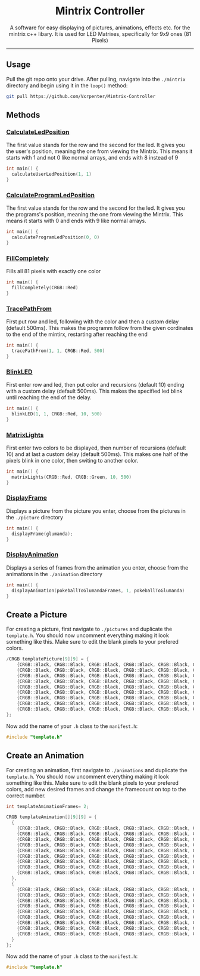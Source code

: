 <div align="center">
  <h1>Mintrix Controller</h1>
  
  A software for easy displaying of pictures, animations, effects etc. for the mintrix c++ libary. It is used for LED Matrixes, specifically for 9x9 ones (81 Pixels)
</div>

---
## Usage

Pull the git repo onto your drive. After pulling, navigate into the `./mintrix` directory and begin using it in the `loop()` method:

```sh
git pull https://github.com/Vxrpenter/Mintrix-Controller
```

## Methods

### [CalculateLedPosition](https://github.com/Vxrpenter/Arduino-Sketch-Saves/blob/main/mintrix/DisplayProtocols.h#L1)

The first value stands for the row and the second for the led. It gives you the user's position,
meaning the one from viewing the Mintrix. This means it starts with 1 and not 0 like normal arrays,
and ends with 8 instead of 9
```c++
int main() {
  calculateUserLedPosition(1, 1)
}
```

### [CalculateProgramLedPosition](https://github.com/Vxrpenter/Arduino-Sketch-Saves/blob/main/mintrix/DisplayProtocols.h#L14)

The first value stands for the row and the second for the led. It gives you the programs's position,
meaning the one from viewing the Mintrix. This means it starts with 0 and ends with 9 like normal arrays.
```c++
int main() {
  calculateProgramLedPosition(0, 0)
}
```

### [FillCompletely](https://github.com/Vxrpenter/Arduino-Sketch-Saves/blob/main/mintrix/DisplayProtocols.h#L27)

Fills all 81 pixels with exactly one color
```c++
int main() {
  fillCompletely(CRGB::Red)
}
```

### [TracePathFrom](https://github.com/Vxrpenter/Arduino-Sketch-Saves/blob/main/mintrix/DisplayProtocols.h#L34)

First put row and led, following with the color and then a custom delay (default 500ms). This makes
the programm follow from the given cordinates to the end of the mintirx, restarting after reaching the end

```c++
int main() {
  tracePathFrom(1, 1, CRGB::Red, 500)
}
```

### [BlinkLED](https://github.com/Vxrpenter/Arduino-Sketch-Saves/blob/main/mintrix/DisplayProtocols.h#L46)

First enter row and led, then put color and recursions (default 10) ending with a custom delay (default 500ms). This makes the specified led blink until reaching the end of the delay.
```c++
int main() {
  blinkLED(1, 1, CRGB::Red, 10, 500)
}
```

### [MatrixLights](https://github.com/Vxrpenter/Arduino-Sketch-Saves/blob/main/mintrix/DisplayProtocols.h#L58)

First enter two colors to be displayed, then number of recursions (default 10) and at last a custom delay (default 500ms). This makes one half of the pixels blink in one color, then switing to another color.
```c++
int main() {
  matrixLights(CRGB::Red, CRGB::Green, 10, 500)
}
```

### [DisplayFrame](https://github.com/Vxrpenter/Arduino-Sketch-Saves/blob/main/mintrix/PictureDisplayProtocols.h#L1)

Displays a picture from the picture you enter, choose from the pictures in the `./picture` directory
```c++
int main() {
  displayFrame(glumanda);
}
```

### [DisplayAnimation](https://github.com/Vxrpenter/Mintrix-Controller/blob/main/mintrix/AnimationDisplayProtocols.h#L1)

Displays a series of frames from the animation you enter, choose from the animations in the `./animation` directory
```c++
int main() {
  displayAnimation(pokeballToGlumandaFrames, 1, pokeballToGlumanda)
}
```

## Create a Picture

For creating a picture, first navigate to `./pictures` and duplicate the `template.h`. You should now uncomment everything making it look something like this. Make sure to edit the blank pixels to your prefered colors.

```c++
/CRGB templatePicture[9][9] = {
    {CRGB::Black, CRGB::Black, CRGB::Black, CRGB::Black, CRGB::Black, CRGB::Black, CRGB::Black, CRGB::Black, CRGB::Black}, 
    {CRGB::Black, CRGB::Black, CRGB::Black, CRGB::Black, CRGB::Black, CRGB::Black, CRGB::Black, CRGB::Black, CRGB::Black},
    {CRGB::Black, CRGB::Black, CRGB::Black, CRGB::Black, CRGB::Black, CRGB::Black, CRGB::Black, CRGB::Black, CRGB::Black}, 
    {CRGB::Black, CRGB::Black, CRGB::Black, CRGB::Black, CRGB::Black, CRGB::Black, CRGB::Black, CRGB::Black, CRGB::Black},
    {CRGB::Black, CRGB::Black, CRGB::Black, CRGB::Black, CRGB::Black, CRGB::Black, CRGB::Black, CRGB::Black, CRGB::Black}, 
    {CRGB::Black, CRGB::Black, CRGB::Black, CRGB::Black, CRGB::Black, CRGB::Black, CRGB::Black, CRGB::Black, CRGB::Black},
    {CRGB::Black, CRGB::Black, CRGB::Black, CRGB::Black, CRGB::Black, CRGB::Black, CRGB::Black, CRGB::Black, CRGB::Black}, 
    {CRGB::Black, CRGB::Black, CRGB::Black, CRGB::Black, CRGB::Black, CRGB::Black, CRGB::Black, CRGB::Black, CRGB::Black},
    {CRGB::Black, CRGB::Black, CRGB::Black, CRGB::Black, CRGB::Black, CRGB::Black, CRGB::Black, CRGB::Black, CRGB::Black}
};
```

Now add the name of your `.h` class to the `manifest.h`:

```c++
#include "template.h"
```

## Create an Animation

For creating an animation, first navigate to `./animations` and duplicate the `template.h`. You should now uncomment everything making it look something like this. Make sure to edit the blank pixels to your prefered colors, add new desired frames and change the framecount on top to the correct number.

```c++
int templateAmimationFrames= 2;

CRGB templateAmimation[][9][9] = {
  {
    {CRGB::Black, CRGB::Black, CRGB::Black, CRGB::Black, CRGB::Black, CRGB::Black, CRGB::Black, CRGB::Black, CRGB::Black}, 
    {CRGB::Black, CRGB::Black, CRGB::Black, CRGB::Black, CRGB::Black, CRGB::Black, CRGB::Black, CRGB::Black, CRGB::Black},
    {CRGB::Black, CRGB::Black, CRGB::Black, CRGB::Black, CRGB::Black, CRGB::Black, CRGB::Black, CRGB::Black, CRGB::Black}, 
    {CRGB::Black, CRGB::Black, CRGB::Black, CRGB::Black, CRGB::Black, CRGB::Black, CRGB::Black, CRGB::Black, CRGB::Black},
    {CRGB::Black, CRGB::Black, CRGB::Black, CRGB::Black, CRGB::Black, CRGB::Black, CRGB::Black, CRGB::Black, CRGB::Black}, 
    {CRGB::Black, CRGB::Black, CRGB::Black, CRGB::Black, CRGB::Black, CRGB::Black, CRGB::Black, CRGB::Black, CRGB::Black},
    {CRGB::Black, CRGB::Black, CRGB::Black, CRGB::Black, CRGB::Black, CRGB::Black, CRGB::Black, CRGB::Black, CRGB::Black}, 
    {CRGB::Black, CRGB::Black, CRGB::Black, CRGB::Black, CRGB::Black, CRGB::Black, CRGB::Black, CRGB::Black, CRGB::Black},
    {CRGB::Black, CRGB::Black, CRGB::Black, CRGB::Black, CRGB::Black, CRGB::Black, CRGB::Black, CRGB::Black, CRGB::Black}
  },
  {
    {CRGB::Black, CRGB::Black, CRGB::Black, CRGB::Black, CRGB::Black, CRGB::Black, CRGB::Black, CRGB::Black, CRGB::Black}, 
    {CRGB::Black, CRGB::Black, CRGB::Black, CRGB::Black, CRGB::Black, CRGB::Black, CRGB::Black, CRGB::Black, CRGB::Black},
    {CRGB::Black, CRGB::Black, CRGB::Black, CRGB::Black, CRGB::Black, CRGB::Black, CRGB::Black, CRGB::Black, CRGB::Black}, 
    {CRGB::Black, CRGB::Black, CRGB::Black, CRGB::Black, CRGB::Black, CRGB::Black, CRGB::Black, CRGB::Black, CRGB::Black},
    {CRGB::Black, CRGB::Black, CRGB::Black, CRGB::Black, CRGB::Black, CRGB::Black, CRGB::Black, CRGB::Black, CRGB::Black}, 
    {CRGB::Black, CRGB::Black, CRGB::Black, CRGB::Black, CRGB::Black, CRGB::Black, CRGB::Black, CRGB::Black, CRGB::Black},
    {CRGB::Black, CRGB::Black, CRGB::Black, CRGB::Black, CRGB::Black, CRGB::Black, CRGB::Black, CRGB::Black, CRGB::Black}, 
    {CRGB::Black, CRGB::Black, CRGB::Black, CRGB::Black, CRGB::Black, CRGB::Black, CRGB::Black, CRGB::Black, CRGB::Black},
    {CRGB::Black, CRGB::Black, CRGB::Black, CRGB::Black, CRGB::Black, CRGB::Black, CRGB::Black, CRGB::Black, CRGB::Black}
  }
};
```

Now add the name of your `.h` class to the `manifest.h`:

```c++
#include "template.h"
```
